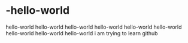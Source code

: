 # -hello-world
 hello-world hello-world hello-world hello-world hello-world hello-world hello-world hello-world hello-world
i am trying to learn github

